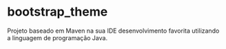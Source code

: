 # bootstrap_theme
Projeto baseado em Maven na sua IDE desenvolvimento favorita utilizando a linguagem de programação Java.
